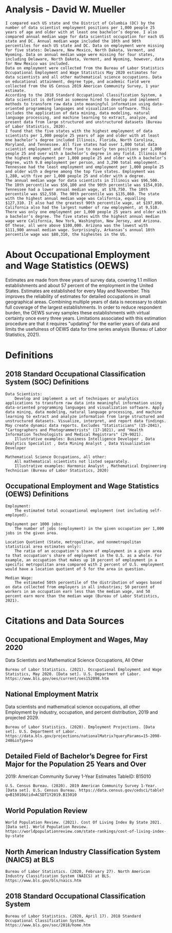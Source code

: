 # Analysis - David W. Mueller

    I compared each US state and the District of Columbia (DC) by the number of data scientist employment positions per 1,000 people 25 years of age and older with at least one bachelor’s degree. I also compared annual median wage for data scientist occupation for each US state and DC. Annual median wage included the 10th and 90th percentiles for each US state and DC. Data on employment were missing for five states: Delaware, New Mexico, North Dakota, Vermont, and Wyoming. Data on annual median wage were missing for four states, including Delaware, North Dakota, Vermont, and Wyoming, however, data for New Mexico was included.
    Data on employment were collected from the Bureau of Labor Statistics Occupational Employment and Wage Statistics May 2020 estimates for data scientists and all other mathematical science occupations. Data on educational attainment, degree type, and academic field were collected from the US Census 2019 American Community Survey, 1 year estimate.
    According to the 2018 Standard Occupational Classification System, a data scientist is defined as someone hired to develop and implement methods to transform raw data into meaningful information using data-oriented programming languages and visualization software. This includes the application of data mining, data modeling, natural language processing, and machine learning to extract, analyze, and present data from large structured and unstructured datasets (Bureau of Labor Statistics, 2020).
    I found that the five states with the highest employment of data scientists per 1,000 people 25 years of age and older with at least one bachelor’s degree included Illinois, Florida, North Carolina, Maryland, and Tennessee. All five states had over 1,000 total data scientist employment and from five to nearly ten positions per 1,000 people 25 and over with a bachelor’s degree in any field. Illinois had the highest employment per 1,000 people 25 and older with a bachelor’s degree, with 9.8 employment per person, and 3,290 total employment. Tennessee had the least employment and employment per 1,000 people 25 and older with a degree among the top five states. Employment was 1,280, with five per 1,000 people 25 and older with a degree. 
    The annual median wage for data scientists in Illinois was $96,500. The 10th percentile was $56,100 and the 90th percentile was $154,010. Tennessee had a lower annual median wage, at $78,750. The 10th percentile was $52,550. The 90th percentile was $135,860. The state with the highest annual median wage was California, equalling $127,310. It also had the greatest 90th percentile wage, at $197,890. California also had the largest number of raw employment, at 9,510. There was only one employment per 1,000 people 25 years and older with a bachelor’s degree. The five states with the highest annual median wage were California, New York, Washington, New Jersey, and Arizona. Of these, all were above $100,000. Arizona was the lowest with $111,900 annual median wage. Surprisingly, Arkansas’s annual 10th percentile wage was $80,310, the highestes in the US.

# About Occupational Employment and Wage Statistics (OEWS)

Estimates are made from three years of survey data, covering 1.1 million establishments and about 57 percent of the employment in the United States. Estimates are established for every May and November. This improves the reliability of estimates for detailed occupations in small geographical areas. Combining multiple years of data is necessary to obtain full coverage of the largest establishments. In order to reduce respondent burden, the OEWS survey samples these establishments with virtual certainty once every three years. Limitations associated with this estimation procedure are that it requires "updating" for the earlier years of data and limits the usefulness of OEWS data for time series analysis (Bureau of Labor Statistics, 2021).

# Definitions

## 2018 Standard Occupational Classification System (SOC) Definitions

    Data Scientists:
        Develop and implement a set of techniques or analytics applications to transform raw data into meaningful information using data-oriented programming languages and visualization software. Apply data mining, data modeling, natural language processing, and machine learning to extract and analyze information from large structured and unstructured datasets. Visualize, interpret, and report data findings. May create dynamic data reports. Excludes "Statisticians" (15-2041), "Cartographers and Photogrammetrists" (17-1021), and "Health Information Technologists and Medical Registrars" (29-9021).
        Illustrative examples: Business Intelligence Developer , Data Analytics Specialist , Data Mining Analyst , Data Visualization Developer

    Mathematical Science Occupations, all other:
        All mathematical scientists not listed separately.
        Illustrative examples: Harmonic Analyst , Mathematical Engineering Technician (Bureau of Labor Statistics, 2020)

## Occupational Employment and Wage Statistics (OEWS) Definitions

    Employment:
        The estimated total occupational employment (not including self-employed).

    Employment per 1000 jobs: 
        The number of jobs (employment) in the given occupation per 1,000 jobs in the given area.

    Location Quotient (State, metropolitan, and nonmetropolitan statistical area estimates only):
        The ratio of an occupation's share of employment in a given area to that occupation's share of employment in the U.S. as a whole. For example, an occupation that makes up 10 percent of employment in a specific metropolitan area compared with 2 percent of U.S. employment would have a location quotient of 5 for the area in question.

    Median Wage:
        The estimated 50th percentile of the distribution of wages based on data collected from employers in all industries; 50 percent of workers in an occupation earn less than the median wage, and 50 percent earn more than the median wage (Bureau of Labor Statistics, 2021).

# Citations and Data Sources

## Occupational Employment and Wages, May 2020
Data Scientists and Mathematical Science Occupations, All Other

    Bureau of Labor Statistics. (2021). Occupational Employment and Wage Statistics, May 2020. [Data set]. U.S. Department of Labor. https://www.bls.gov/oes/current/oes152098.htm

## National Employment Matrix
Data scientists and mathematical science occupations, all other
Employment by industry, occupation, and percent distribution, 2019 and projected 2029.

    Bureau of Labor Statistics. (2020). Employment Projections. [Data set]. U.S. Department of Labor. https://data.bls.gov/projections/nationalMatrix?queryParams=15-2098-248&ioType=o

## Detailed Field of Bachelor’s Degree for First Major for the Population 25 Years and Over
2019: American Community Survey 1-Year Estimates 
TableID: B15010

    U.S. Census Bureau. (2020). 2019 American Community Survey 1-Year. [Data set]. U.S. Census Bureau. https://data.census.gov/cedsci/table?q=B15010&tid=ACSDT1Y2019.B15010

## World Population Review
    World Population Review. (2021). Cost Of Living Index By State 2021. [Data set]. World Population Review. https://worldpopulationreview.com/state-rankings/cost-of-living-index-by-state

## North American Industry Classification System (NAICS) at BLS
    Bureau of Labor Statistics. (2020, February 27). North American Industry Classification System (NAICS) at BLS. https://www.bls.gov/bls/naics.htm

## 2018 Standard Occupational Classification System
    Bureau of Labor Statistics. (2020, April 17). 2018 Standard Occupational Classification System. https://www.bls.gov/soc/2018/home.htm